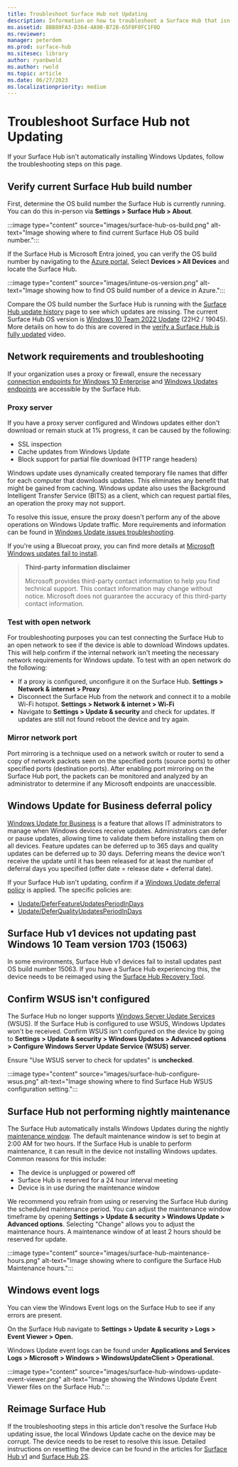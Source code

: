 ```yaml
---
title: Troubleshoot Surface Hub not Updating
description: Information on how to troubleshoot a Surface Hub that isn't automatically installing Windows Updates.
ms.assetid: 8BB80FA3-D364-4A90-B72B-65F0F0FC1F0D
ms.reviewer: 
manager: peterdem
ms.prod: surface-hub
ms.sitesec: library
author: ryanbwold
ms.author: rwold
ms.topic: article
ms.date: 06/27/2023
ms.localizationpriority: medium
---
```


# Troubleshoot Surface Hub not Updating ##

If your Surface Hub isn't automatically installing Windows Updates, follow the troubleshooting steps on this page.
 
## Verify current Surface Hub build number ##
First, determine the OS build number the Surface Hub is currently running. You can do this in-person via **Settings > Surface Hub > About**.

:::image type="content" source="images/surface-hub-os-build.png" alt-text="Image showing where to find current Surface Hub OS build number.":::
 
If the Surface Hub is Microsoft Entra joined, you can verify the OS build number by navigating to the [Azure portal](https://portal.azure.com/), Select **Devices > All Devices** and locate the Surface Hub.
 
:::image type="content" source="images/intune-os-version.png" alt-text="Image showing how to find OS build number of a device in Azure.":::

Compare the OS build number the Surface Hub is running with the [Surface Hub update history](/surface-hub/surface-hub-update-history) page to see which updates are missing. The current Surface Hub OS version is [Windows 10 Team 2022 Update](/surface-hub/surface-hub-2022-update) (22H2 / 19045). More details on how to do this are covered in the [verify a Surface Hub is fully updated](https://www.youtube.com/watch?v=rxL5cUS_3TA) video.

## Network requirements and troubleshooting ##
If your organization uses a proxy or firewall, ensure the necessary [connection endpoints for Windows 10 Enterprise](/windows/privacy/manage-windows-21h2-endpoints) and [Windows Updates endpoints](/troubleshoot/windows-client/deployment/windows-update-issues-troubleshooting#device-cant-access-update-files) are accessible by the Surface Hub.

### Proxy server ###
If you have a proxy server configured and Windows updates either don't download or remain stuck at 1% progress, it can be caused by the following:
- SSL inspection
- Cache updates from Windows Update
- Block support for partial file download (HTTP range headers)

Windows update uses dynamically created temporary file names that differ for each computer that downloads updates. This eliminates any benefit that might be gained from caching. Windows update also uses the Background Intelligent Transfer Service (BITS) as a client, which can request partial files, an operation the proxy may not support.

To resolve this issue, ensure the proxy doesn't perform any of the above operations on Windows Update traffic. More requirements and information can be found in [Windows Update issues troubleshooting](/troubleshoot/windows-client/deployment/windows-update-issues-troubleshooting).

If you're using a Bluecoat proxy, you can find more details at [Microsoft Windows updates fail to install](https://knowledge.broadcom.com/external/article/166719/microsoft-windows-updates-fail-to-instal.html).

> **Third-party information disclaimer**
>
> Microsoft provides third-party contact information to help you find technical support. This contact information may change without notice. Microsoft does not guarantee the accuracy of this third-party contact information.

### Test with open network ###
For troubleshooting purposes you can test connecting the Surface Hub to an open network to see if the device is able to download Windows updates. This will help confirm if the internal network isn't meeting the necessary network requirements for Windows update. To test with an open network do the following:

- If a proxy is configured, unconfigure it on the Surface Hub. **Settings > Network & internet > Proxy**
- Disconnect the Surface Hub from the network and connect it to a mobile Wi-Fi hotspot. **Settings > Network & internet > Wi-Fi**
- Navigate to **Settings > Update & security** and check for updates. If updates are still not found reboot the device and try again.

### Mirror network port ###
Port mirroring is a technique used on a network switch or router to send a copy of network packets seen on the specified ports (source ports) to other specified ports (destination ports). After enabling port mirroring on the Surface Hub port, the packets can be monitored and analyzed by an administrator to determine if any Microsoft endpoints are unaccessible. 

## Windows Update for Business deferral policy ##
[Windows Update for Business](/surface-hub/manage-windows-updates-for-surface-hub#windows-update-for-business) is a feature that allows IT administrators to manage when Windows devices receive updates. Administrators can defer or pause updates, allowing time to validate them before installing them on all devices. Feature updates can be deferred up to 365 days and quality updates can be deferred up to 30 days. Deferring means the device won't receive the update until it has been released for at least the number of deferral days you specified (offer date = release date + deferral date).
 
If your Surface Hub isn't updating, confirm if a [Windows Update deferral policy](/surface-hub/manage-windows-updates-for-surface-hub#group-surface-hub-into-deployment-rings) is applied. The specific policies are:

- [Update/DeferFeatureUpdatesPeriodInDays](/windows/client-management/mdm/policy-csp-update#deferfeatureupdatesperiodindays)
- [Update/DeferQualityUpdatesPeriodInDays](/windows/client-management/mdm/policy-csp-update#deferqualityupdatesperiodindays)

## Surface Hub v1 devices not updating past Windows 10 Team version 1703 (15063) ##
In some environments, Surface Hub v1 devices fail to install updates past OS build number 15063. If you have a Surface Hub experiencing this, the device needs to be reimaged using the [Surface Hub Recovery Tool](/surface-hub/surface-hub-recovery-tool).

## Confirm WSUS isn't configured ##
The Surface Hub no longer supports [Windows Server Update Services](/windows-server/administration/windows-server-update-services/get-started/windows-server-update-services-wsus) (WSUS). If the Surface Hub is configured to use WSUS, Windows Updates won't be received. Confirm WSUS isn't configured on the device by going to **Settings > Update & security > Windows Updates > Advanced options > Configure Windows Server Update Service (WSUS) server**.
 
Ensure "Use WSUS server to check for updates" is **unchecked**.
 
:::image type="content" source="images/surface-hub-configure-wsus.png" alt-text="Image showing where to find Surface Hub WSUS configuration setting.":::

## Surface Hub not performing nightly maintenance ##
The Surface Hub automatically installs Windows Updates during the nightly [maintenance window](/surface-hub/manage-windows-updates-for-surface-hub#maintenance-window). The default maintenance window is set to begin at 2:00 AM for two hours. If the Surface Hub is unable to perform maintenance, it can result in the device not installing Windows updates. Common reasons for this include:

- The device is unplugged or powered off
- Surface Hub is reserved for a 24 hour interval meeting
- Device is in use during the maintenance window

We recommend you refrain from using or reserving the Surface Hub during the scheduled maintenance period. You can adjust the maintenance window timeframe by opening **Settings > Update & security > Windows Update > Advanced options**. Selecting "Change" allows you to adjust the maintenance hours. A maintenance window of at least 2 hours should be reserved for update.

:::image type="content" source="images/surface-hub-maintenance-hours.png" alt-text="Image showing where to configure the Surface Hub Maintenance hours.":::

## Windows event logs ##
You can view the Windows Event logs on the Surface Hub to see if any errors are present.
 
On the Surface Hub navigate to **Settings > Update & security > Logs > Event Viewer > Open.** 

Windows Update event logs can be found under **Applications and Services Logs > Microsoft > Windows > WindowsUpdateClient > Operational.**
 
:::image type="content" source="images/surface-hub-windows-update-event-viewer.png" alt-text="Image showing the Windows Update Event Viewer files on the Surface Hub.":::

## Reimage Surface Hub ##
If the troubleshooting steps in this article don't resolve the Surface Hub updating issue, the local Windows Update cache on the device may be corrupt. The device needs to be reset to resolve this issue. Detailed instructions on resetting the device can be found in the articles for [Surface Hub v1](/surface-hub/device-reset-surface-hub) and [Surface Hub 2S](/surface-hub/surface-hub-2s-recover-reset).
